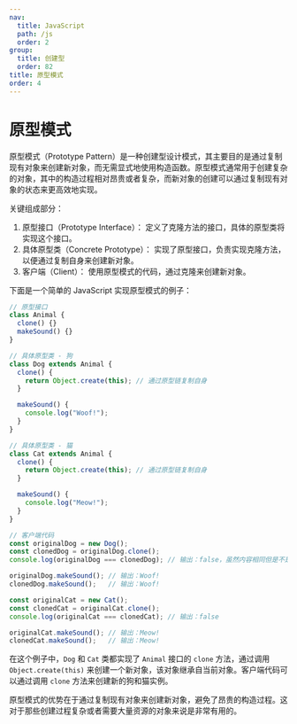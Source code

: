 ```yaml
---
nav:
  title: JavaScript
  path: /js
  order: 2
group:
  title: 创建型
  order: 82
title: 原型模式
order: 4
---
```


# 原型模式

原型模式（Prototype Pattern）是一种创建型设计模式，其主要目的是通过复制现有对象来创建新对象，而无需显式地使用构造函数。原型模式通常用于创建复杂的对象，其中的构造过程相对昂贵或者复杂，而新对象的创建可以通过复制现有对象的状态来更高效地实现。

关键组成部分：

1. 原型接口（Prototype Interface）： 定义了克隆方法的接口，具体的原型类将实现这个接口。
2. 具体原型类（Concrete Prototype）： 实现了原型接口，负责实现克隆方法，以便通过复制自身来创建新对象。
3. 客户端（Client）： 使用原型模式的代码，通过克隆来创建新对象。

下面是一个简单的 JavaScript 实现原型模式的例子：

```typescript
// 原型接口
class Animal {
  clone() {}
  makeSound() {}
}

// 具体原型类 - 狗
class Dog extends Animal {
  clone() {
    return Object.create(this); // 通过原型链复制自身
  }

  makeSound() {
    console.log("Woof!");
  }
}

// 具体原型类 - 猫
class Cat extends Animal {
  clone() {
    return Object.create(this); // 通过原型链复制自身
  }

  makeSound() {
    console.log("Meow!");
  }
}

// 客户端代码
const originalDog = new Dog();
const clonedDog = originalDog.clone();
console.log(originalDog === clonedDog); // 输出：false，虽然内容相同但是不是同一个实例

originalDog.makeSound(); // 输出：Woof!
clonedDog.makeSound();   // 输出：Woof!

const originalCat = new Cat();
const clonedCat = originalCat.clone();
console.log(originalCat === clonedCat); // 输出：false

originalCat.makeSound(); // 输出：Meow!
clonedCat.makeSound();   // 输出：Meow!
```

在这个例子中，`Dog` 和 `Cat` 类都实现了 `Animal` 接口的 `clone` 方法，通过调用 `Object.create(this)` 来创建一个新对象，该对象继承自当前对象。客户端代码可以通过调用 `clone` 方法来创建新的狗和猫实例。

原型模式的优势在于通过复制现有对象来创建新对象，避免了昂贵的构造过程。这对于那些创建过程复杂或者需要大量资源的对象来说是非常有用的。